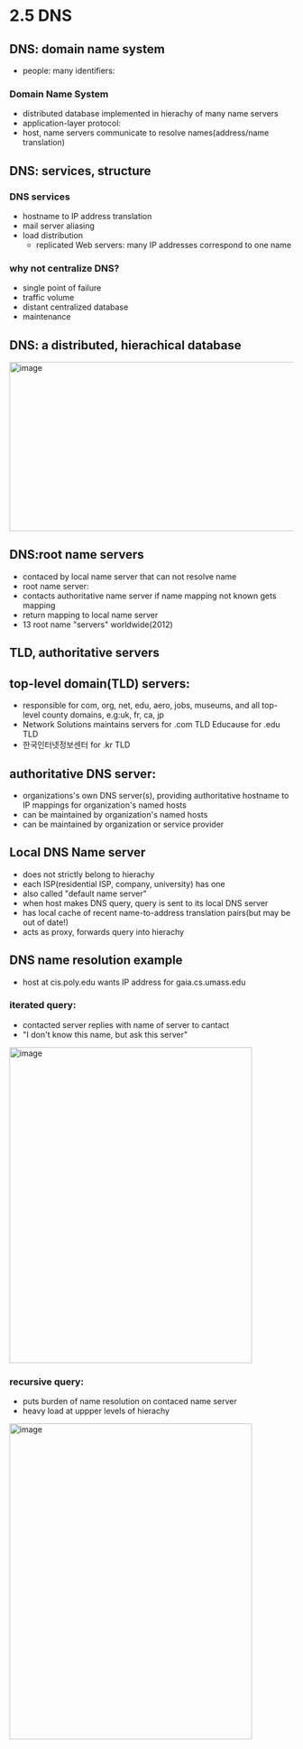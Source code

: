 # 2.5 DNS

## DNS: domain name system
- people: many identifiers:


### Domain Name System
- distributed database implemented in hierachy of many name servers
- application-layer protocol:
 - host, name servers communicate to resolve names(address/name translation)

## DNS: services, structure
### DNS services
- hostname to IP address translation
- mail server aliasing
- load distribution
    - replicated Web servers: many IP addresses correspond to one name

### why not centralize DNS?
- single point of failure
- traffic volume
- distant centralized database
- maintenance 


## DNS: a distributed, hierachical database
<img width="800" height="300" alt="image" src="https://github.com/user-attachments/assets/e11358cd-f6d7-4f60-a8f8-2f47eb520bbb" />



## DNS:root name servers
- contaced by local name server that can not resolve name
- root name server:
 - contacts authoritative name server if name mapping not known gets mapping
 - return mapping to local name server
- 13 root name "servers" worldwide(2012)

## TLD, authoritative servers
## top-level domain(TLD) servers:
- responsible for com, org, net, edu, aero, jobs, museums, and all top-level county domains, e.g:uk, fr, ca, jp
- Network Solutions maintains servers for .com TLD Educause for .edu TLD
- 한국인터넷정보센터 for .kr TLD

## authoritative DNS server:
- organizations's own DNS server(s), providing authoritative hostname to IP mappings for organization's named hosts
- can be maintained by organization's named hosts
- can be maintained by organization or service provider

## Local DNS Name server
- does not strictly belong to hierachy
- each ISP(residential ISP, company, university) has one
 - also called "default name server"
- when host makes DNS query, query is sent to its local DNS server
 - has local cache of recent name-to-address translation pairs(but may be out of date!)
 - acts as proxy, forwards query into hierachy



## DNS name resolution example
- host at cis.poly.edu wants IP address for gaia.cs.umass.edu

### iterated query:
- contacted server replies with name of server to cantact
- "I don't know this name, but ask this server"

<img width="430" height="560" alt="image" src="https://github.com/user-attachments/assets/a96c4214-802b-45a9-a8cf-ef97cab36918" />


### recursive query:
- puts burden of name resolution on contaced name server
- heavy load at uppper levels of hierachy

<img width="430" height="560" alt="image" src="https://github.com/user-attachments/assets/1fc491b7-fa31-448b-a213-3bd271bdec30" />
